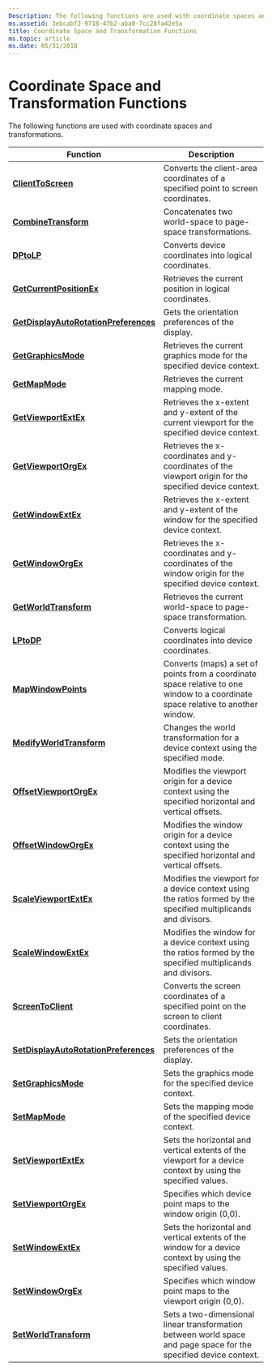 ```yaml
---
Description: The following functions are used with coordinate spaces and transformations.
ms.assetid: 3ebcabf2-9718-47b2-aba0-7cc28fa42e5a
title: Coordinate Space and Transformation Functions
ms.topic: article
ms.date: 05/31/2018
---
```


# Coordinate Space and Transformation Functions

The following functions are used with coordinate spaces and transformations.



| Function                                                                       | Description                                                                                                                      |
|--------------------------------------------------------------------------------|----------------------------------------------------------------------------------------------------------------------------------|
| [**ClientToScreen**](/windows/desktop/api/Winuser/nf-winuser-clienttoscreen)                                       | Converts the client-area coordinates of a specified point to screen coordinates.                                                 |
| [**CombineTransform**](/windows/desktop/api/Wingdi/nf-wingdi-combinetransform)                                   | Concatenates two world-space to page-space transformations.                                                                      |
| [**DPtoLP**](/windows/desktop/api/Wingdi/nf-wingdi-dptolp)                                                       | Converts device coordinates into logical coordinates.                                                                            |
| [**GetCurrentPositionEx**](/windows/desktop/api/Wingdi/nf-wingdi-getcurrentpositionex)                           | Retrieves the current position in logical coordinates.                                                                           |
| [**GetDisplayAutoRotationPreferences**](/previous-versions//dn376360(v=vs.85)) | Gets the orientation preferences of the display.                                                                                 |
| [**GetGraphicsMode**](/windows/desktop/api/Wingdi/nf-wingdi-getgraphicsmode)                                     | Retrieves the current graphics mode for the specified device context.                                                            |
| [**GetMapMode**](/windows/desktop/api/Wingdi/nf-wingdi-getmapmode)                                               | Retrieves the current mapping mode.                                                                                              |
| [**GetViewportExtEx**](/windows/desktop/api/Wingdi/nf-wingdi-getviewportextex)                                   | Retrieves the x-extent and y-extent of the current viewport for the specified device context.                                    |
| [**GetViewportOrgEx**](/windows/desktop/api/Wingdi/nf-wingdi-getviewportorgex)                                   | Retrieves the x-coordinates and y-coordinates of the viewport origin for the specified device context.                           |
| [**GetWindowExtEx**](/windows/desktop/api/Wingdi/nf-wingdi-getwindowextex)                                       | Retrieves the x-extent and y-extent of the window for the specified device context.                                              |
| [**GetWindowOrgEx**](/windows/desktop/api/Wingdi/nf-wingdi-getwindoworgex)                                       | Retrieves the x-coordinates and y-coordinates of the window origin for the specified device context.                             |
| [**GetWorldTransform**](/windows/desktop/api/Wingdi/nf-wingdi-getworldtransform)                                 | Retrieves the current world-space to page-space transformation.                                                                  |
| [**LPtoDP**](/windows/desktop/api/Wingdi/nf-wingdi-lptodp)                                                       | Converts logical coordinates into device coordinates.                                                                            |
| [**MapWindowPoints**](/windows/desktop/api/Winuser/nf-winuser-mapwindowpoints)                                     | Converts (maps) a set of points from a coordinate space relative to one window to a coordinate space relative to another window. |
| [**ModifyWorldTransform**](/windows/desktop/api/Wingdi/nf-wingdi-modifyworldtransform)                           | Changes the world transformation for a device context using the specified mode.                                                  |
| [**OffsetViewportOrgEx**](/windows/desktop/api/Wingdi/nf-wingdi-offsetviewportorgex)                             | Modifies the viewport origin for a device context using the specified horizontal and vertical offsets.                           |
| [**OffsetWindowOrgEx**](/windows/desktop/api/Wingdi/nf-wingdi-offsetwindoworgex)                                 | Modifies the window origin for a device context using the specified horizontal and vertical offsets.                             |
| [**ScaleViewportExtEx**](/windows/desktop/api/Wingdi/nf-wingdi-scaleviewportextex)                               | Modifies the viewport for a device context using the ratios formed by the specified multiplicands and divisors.                  |
| [**ScaleWindowExtEx**](/windows/desktop/api/Wingdi/nf-wingdi-scalewindowextex)                                   | Modifies the window for a device context using the ratios formed by the specified multiplicands and divisors.                    |
| [**ScreenToClient**](/windows/desktop/api/Winuser/nf-winuser-screentoclient)                                       | Converts the screen coordinates of a specified point on the screen to client coordinates.                                        |
| [**SetDisplayAutoRotationPreferences**](/previous-versions//dn376361(v=vs.85)) | Sets the orientation preferences of the display.                                                                                 |
| [**SetGraphicsMode**](/windows/desktop/api/Wingdi/nf-wingdi-setgraphicsmode)                                     | Sets the graphics mode for the specified device context.                                                                         |
| [**SetMapMode**](/windows/desktop/api/Wingdi/nf-wingdi-setmapmode)                                               | Sets the mapping mode of the specified device context.                                                                           |
| [**SetViewportExtEx**](/windows/desktop/api/Wingdi/nf-wingdi-setviewportextex)                                   | Sets the horizontal and vertical extents of the viewport for a device context by using the specified values.                     |
| [**SetViewportOrgEx**](/windows/desktop/api/Wingdi/nf-wingdi-setviewportorgex)                                   | Specifies which device point maps to the window origin (0,0).                                                                    |
| [**SetWindowExtEx**](/windows/desktop/api/Wingdi/nf-wingdi-setwindowextex)                                       | Sets the horizontal and vertical extents of the window for a device context by using the specified values.                       |
| [**SetWindowOrgEx**](/windows/desktop/api/Wingdi/nf-wingdi-setwindoworgex)                                       | Specifies which window point maps to the viewport origin (0,0).                                                                  |
| [**SetWorldTransform**](/windows/desktop/api/Wingdi/nf-wingdi-setworldtransform)                                 | Sets a two-dimensional linear transformation between world space and page space for the specified device context.                |



 

 

 